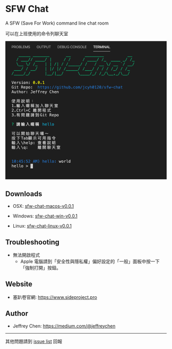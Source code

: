 # SFW Chat

A SFW (Save For Work) command line chat room

可以在上班使用的命令列聊天室

![demo](./demo.png)

## Downloads
- OSX: [sfw-chat-macos-v0.0.1](https://firebasestorage.googleapis.com/v0/b/sfw-chat.appspot.com/o/release%2Fv0_0_1%2Fsfw-chat-macos-v0.0.1.zip?alt=media&token=93118694-6a76-49dd-9511-6318c9814891)

- Windows: [sfw-chat-win-v0.0.1](https://firebasestorage.googleapis.com/v0/b/sfw-chat.appspot.com/o/release%2Fv0_0_1%2Fsfw-chat-win-v0.0.1.exe.zip?alt=media&token=55e6d420-0565-4e30-82c1-f56e69502433)

- Linux: [sfw-chat-linux-v0.0.1](https://firebasestorage.googleapis.com/v0/b/sfw-chat.appspot.com/o/release%2Fv0_0_1%2Fsfw-chat-linux-v0.0.1.zip?alt=media&token=92fa97bb-6f65-4818-8584-78a85d06ef68)


## Troubleshooting

- 無法開啟程式
    - Apple 電腦請到「安全性與隱私權」偏好設定的「一般」面板中按一下「強制打開」按鈕。


## Website
- 塞趴卷官網: https://www.sideproject.pro

## Author
- Jeffrey Chen: https://medium.com/@jeffreychen

---
其他問題請到 [issue list](https://github.com/jcyh0120/sfw-chat/issues) 回報
